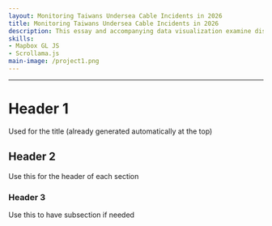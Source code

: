 ```yaml
---
layout: Monitoring Taiwans Undersea Cable Incidents in 2026
title: Monitoring Taiwans Undersea Cable Incidents in 2026
description: This essay and accompanying data visualization examine disturbances in Taiwan’s undersea internet cable network. Using Taiwanese government reports, local media, and English-language sources, the project compiles a database of incidents and analyzes their potential geopolitical implications. The visualization highlights patterns in location, timing, and suspected causes.
skills: 
- Mapbox GL JS
- Scrollama.js
main-image: /project1.png
---
```


---
# Header 1 
Used for the title (already generated automatically at the top)
## Header 2  
Use this for the header of each section
### Header 3 
Use this to have subsection if needed

